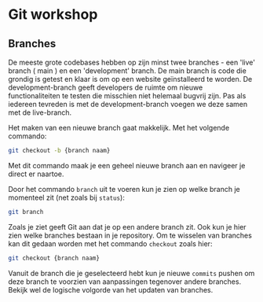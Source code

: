 # Git workshop

## Branches

De meeste grote codebases hebben op zijn minst twee branches - een 'live' branch ( main ) en een 'development' branch. De main branch is code die grondig is getest en klaar is om op een website geïnstalleerd te worden. De development-branch geeft developers de ruimte om nieuwe functionaliteiten te testen die misschien niet helemaal bugvrij zijn. Pas als iedereen tevreden is met de development-branch voegen we deze samen met de live-branch.

Het maken van een nieuwe branch gaat makkelijk. Met het volgende commando:

```bash
git checkout -b {branch naam}
```

Met dit commando maak je een geheel nieuwe branch aan en navigeer je direct er naartoe.

Door het commando `branch` uit te voeren kun je zien op welke branch je momenteel zit (net zoals bij `status`):

```bash
git branch
```

Zoals je ziet geeft Git aan dat je op een andere branch zit. Ook kun je hier zien welke branches bestaan in je repository. Om te wisselen van branches kan dit gedaan worden met het commando `checkout` zoals hier:

```bash
git checkout {branch naam}
```

Vanuit de branch die je geselecteerd hebt kun je nieuwe `commits` pushen om deze branch te voorzien van aanpassingen tegenover andere branches. Bekijk wel de logische volgorde van het updaten van branches.
